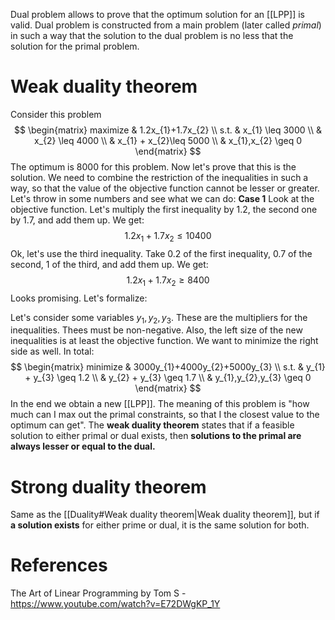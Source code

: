Dual problem allows to prove that the optimum solution for an [[LPP]] is valid. Dual problem is constructed from a main problem (later called *primal*) in such a way that the solution to the dual problem is no less that the solution for the primal problem.
# Weak duality theorem
Consider this problem
$$
\begin{matrix}
maximize & 1.2x_{1}+1.7x_{2} \\
s.t. & x_{1} \leq 3000 \\
 & x_{2} \leq 4000 \\
 & x_{1} + x_{2}\leq 5000 \\
 & x_{1},x_{2} \geq 0
\end{matrix}
$$
The optimum is $8000$ for this problem. Now let's prove that this is the solution. We need to combine the restriction of the inequalities in such a way, so that the value of the objective function cannot be lesser or greater.
Let's throw in some numbers and see what we can do:
**Case 1**
Look at the objective function. Let's multiply the first inequality by 1.2, the second one by 1.7, and add them up. We get:
$$
1.2x_{1}+1.7x_{2}\leq 10400
$$
Ok, let's use the third inequality. Take 0.2 of the first inequality, 0.7 of the second, 1 of the third, and add them up. We get:
$$
1.2x_{1}+1.7x_{2}\geq 8400
$$
Looks promising. Let's formalize:

Let's consider some variables $y_{1},y_{2},y_{3}$. These are the multipliers for the inequalities. Thees must be non-negative. Also, the left size of the new inequalities is at least the objective function. We want to minimize the right side as well. In total:
$$
\begin{matrix}
minimize & 3000y_{1}+4000y_{2}+5000y_{3} \\
s.t. & y_{1} + y_{3} \geq 1.2 \\
 & y_{2} + y_{3} \geq 1.7 \\
 & y_{1},y_{2},y_{3} \geq 0
\end{matrix}
$$
In the end we obtain a new [[LPP]]. The meaning of this problem is "how much can I max out the primal constraints, so that I the closest value to the optimum can get". 
The **weak duality theorem** states that if a feasible solution to either primal or dual exists, then **solutions to the primal are always lesser or equal to the dual.** 
# Strong duality theorem
Same as the [[Duality#Weak duality theorem|Weak duality theorem]], but if **a solution exists** for either prime or dual, it is the same solution for both.
# References
The Art of Linear Programming by Tom S - https://www.youtube.com/watch?v=E72DWgKP_1Y